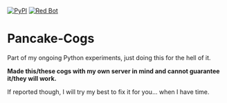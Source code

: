  [![PyPI](https://img.shields.io/badge/Python-3.5-blue.svg)](https://www.python.org/downloads/) 
[![Red Bot](https://img.shields.io/badge/Discord-Red%20Bot-red.svg)](https://github.com/Twentysix26/Red-DiscordBot)

# Pancake-Cogs
Part of my ongoing Python experiments, just doing this for the hell of it.

**Made this/these cogs with my own server in mind and cannot guarantee it/they will work.**

If reported though, I will try my best to fix it for you... when I have time.
